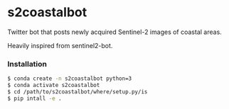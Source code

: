 # s2coastalbot

Twitter bot that posts newly acquired Sentinel-2 images of coastal areas.

Heavily inspired from sentinel2-bot.

### Installation

```bash
$ conda create -n s2coastalbot python=3
$ conda activate s2coastalbot
$ cd /path/to/s2coastalbot/where/setup.py/is
$ pip intall -e .
```
